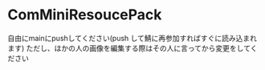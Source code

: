 # ComMiniResoucePack

自由にmainにpushしてください(push して鯖に再参加すればすぐに読み込まれます)
ただし、ほかの人の画像を編集する際はその人に言ってから変更をしてください
